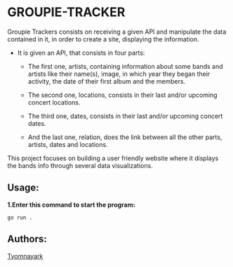 # GROUPIE-TRACKER

Groupie Trackers consists on receiving a given API and manipulate the data contained in it, in order to create a site, displaying the information.

* It is given an API, that consists in four parts:

    * The first one, artists, containing information about some bands and artists like their name(s), image, in which year they began their activity, the date of their first album and the members.

    * The second one, locations, consists in their last and/or upcoming concert locations.

    * The third one, dates, consists in their last and/or upcoming concert dates.

    * And the last one, relation, does the link between all the other parts, artists, dates and locations.

This project focuses on building a user friendly website where it displays the bands info through several data visualizations.



## Usage:

**1.Enter this command to start the program:**

    go run .


## Authors:
[Tyomnayark](https://github.com/Tyomnayark)
